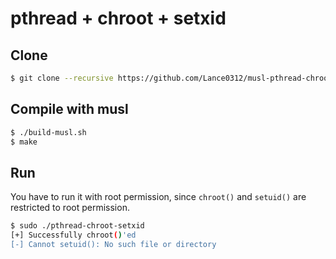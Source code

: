 pthread + chroot + setxid
=========================

Clone
-----
```bash
$ git clone --recursive https://github.com/Lance0312/musl-pthread-chroot-setxid
```

Compile with musl
-----------------

```bash
$ ./build-musl.sh
$ make
```

Run
---

You have to run it with root permission, since `chroot()` and `setuid()` are
restricted to root permission.

```bash
$ sudo ./pthread-chroot-setxid
[+] Successfully chroot()'ed
[-] Cannot setuid(): No such file or directory
```